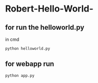# Robert-Hello-World-

## for run the helloworld.py 
   in cmd

```
python helloworld.py 
```

## for webapp run

```
python app.py
```
